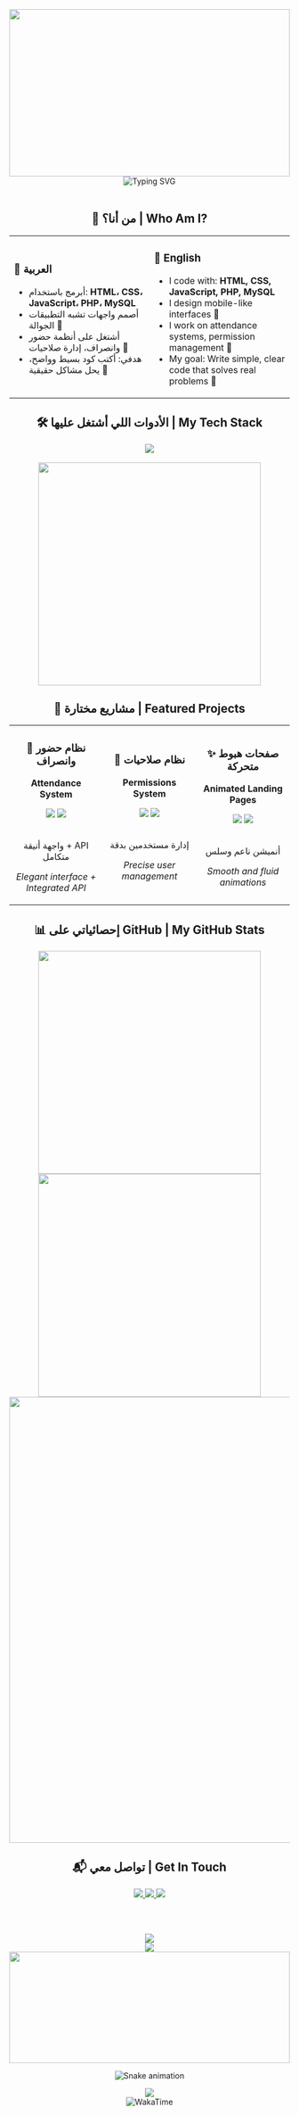 <div align="center">

<!-- Animated Header -->
<img width="100%" height="300" src="https://capsule-render.vercel.app/api?type=waving&color=gradient&customColorList=6,11,20&height=300&section=header&text=Younis%20Dany%20|%20يونس%20ضاعني&fontSize=50&fontColor=fff&animation=twinkling&fontAlignY=40&desc=Systems%20Programmer%20%26%20Frontend%20Developer&descAlignY=60&descSize=20"/>

</div>

<!-- Typing Animation -->
<div align="center">
  <img src="https://readme-typing-svg.herokuapp.com?font=Fira+Code&size=22&duration=3000&pause=1000&color=58A6FF&center=true&vCenter=true&multiline=true&width=600&height=100&lines=مرحباً%2C+أنا+يونس+ضاعني+👋;Hello%2C+I\"m+Younis+Dany+👋;مبرمج+أنظمة+ومطور+واجهات;Systems+Programmer+%26+Frontend+Developer;دعنا+نصنع+شيئاً+مذهلاً+معاً!;Let\"s+build+something+amazing+together!" alt="Typing SVG" />
</div>

<br>

<!-- About Me Section -->
<div align="center">
  
## 🧠 من أنا؟ | Who Am I?

<table>
<tr>
<td width="50%">

### 🔧 العربية
- أبرمج باستخدام: **HTML، CSS، JavaScript، PHP، MySQL**
- أصمم واجهات تشبه التطبيقات الجوالة 📱
- أشتغل على أنظمة حضور وانصراف، إدارة صلاحيات 🧩
- هدفي: أكتب كود بسيط وواضح، يحل مشاكل حقيقية 🚀

</td>
<td width="50%">

### 🔧 English
- I code with: **HTML, CSS, JavaScript, PHP, MySQL**
- I design mobile-like interfaces 📱
- I work on attendance systems, permission management 🧩
- My goal: Write simple, clear code that solves real problems 🚀

</td>
</tr>
</table>

</div>

<!-- Skills Section with Animation -->
<div align="center">

## 🛠️ الأدوات اللي أشتغل عليها | My Tech Stack

<div>
  <img src="https://skillicons.dev/icons?i=html,css,js,php,mysql,git,vscode,github,figma,photoshop&theme=dark" />
</div>

<br>

<!-- Animated Skill Bars -->
<img src="https://github-readme-stats.vercel.app/api/top-langs/?username=YounisDany&layout=compact&theme=tokyonight&hide_border=true&bg_color=0D1117&title_color=58A6FF&text_color=C9D1D9" width="400"/>

</div>

<!-- Projects Section -->
<div align="center">

## 🚀 مشاريع مختارة | Featured Projects

<table>
<tr>
<td width="33%">
<div align="center">
<h3>🏢 نظام حضور وانصراف</h3>
<p><strong>Attendance System</strong></p>
<img src="https://img.shields.io/badge/PHP-777BB4?style=for-the-badge&logo=php&logoColor=white"/>
<img src="https://img.shields.io/badge/MySQL-4479A1?style=for-the-badge&logo=mysql&logoColor=white"/>
<br><br>
<p>واجهة أنيقة + API متكامل</p>
<p><em>Elegant interface + Integrated API</em></p>
</div>
</td>

<td width="33%">
<div align="center">
<h3>🔐 نظام صلاحيات</h3>
<p><strong>Permissions System</strong></p>
<img src="https://img.shields.io/badge/JavaScript-F7DF1E?style=for-the-badge&logo=javascript&logoColor=black"/>
<img src="https://img.shields.io/badge/PHP-777BB4?style=for-the-badge&logo=php&logoColor=white"/>
<br><br>
<p>إدارة مستخدمين بدقة</p>
<p><em>Precise user management</em></p>
</div>
</td>

<td width="33%">
<div align="center">
<h3>✨ صفحات هبوط متحركة</h3>
<p><strong>Animated Landing Pages</strong></p>
<img src="https://img.shields.io/badge/GSAP-88CE02?style=for-the-badge&logo=greensock&logoColor=white"/>
<img src="https://img.shields.io/badge/CSS3-1572B6?style=for-the-badge&logo=css3&logoColor=white"/>
<br><br>
<p>أنميشن ناعم وسلس</p>
<p><em>Smooth and fluid animations</em></p>
</div>
</td>
</tr>
</table>

</div>

<!-- GitHub Stats -->
<div align="center">

## 📊 إحصائياتي على GitHub | My GitHub Stats

<img src="https://github-readme-stats.vercel.app/api?username=YounisDany&show_icons=true&theme=tokyonight&hide_border=true&bg_color=0D1117&title_color=58A6FF&icon_color=58A6FF&text_color=C9D1D9" width="400"/>

<img src="https://github-readme-streak-stats.herokuapp.com/?user=YounisDany&theme=tokyonight&hide_border=true&background=0D1117&stroke=58A6FF&ring=58A6FF&fire=FF6B6B&currStreakLabel=58A6FF" width="400"/>

<!-- Activity Graph -->
<img src="https://github-readme-activity-graph.vercel.app/graph?username=YounisDany&theme=tokyo-night&hide_border=true&bg_color=0D1117&color=58A6FF&line=58A6FF&point=FF6B6B" width="800"/>

</div>

<!-- Contact Section -->
<div align="center">

## 📬 تواصل معي | Get In Touch

<a href="https://younis-dany.com">
  <img src="https://img.shields.io/badge/Website-4285F4?style=for-the-badge&logo=google-chrome&logoColor=white"/>
</a>
<a href="https://wa.me/966558147903">
  <img src="https://img.shields.io/badge/WhatsApp-25D366?style=for-the-badge&logo=whatsapp&logoColor=white"/>
</a>
<a href="https://instagram.com/vuodv">
  <img src="https://img.shields.io/badge/Instagram-E4405F?style=for-the-badge&logo=instagram&logoColor=white"/>
</a>


<br><br>

<!-- Quote -->
<img src="https://quotes-github-readme.vercel.app/api?type=horizontal&theme=tokyonight&quote=أؤمن%20أن%20البساطة%20في%20الكود%2C%20والوضوح%20في%20النظام%2c%20هما%20مفتاح%20البرمجة%20الذكية&author=يونس%20ضاعني"/>

</div>

<!-- Visitor Counter -->
<div align="center">
  
<img src="https://komarev.com/ghpvc/?username=YounisDany&style=for-the-badge&color=58A6FF&label=Profile+Views"/>

</div>

<!-- Footer Wave -->
<div align="center">
<img width="100%" height="200" src="https://capsule-render.vercel.app/api?type=waving&color=gradient&customColorList=6,11,20&height=200&section=footer&animation=twinkling"/>
</div>

<!-- Snake Animation -->
<div align="center">
  
![Snake animation](https://github.com/YounisDany/YounisDany/blob/output/github-contribution-grid-snake-dark.svg)

</div>

<!-- GitHub Trophy -->
<div align="center">
  <img src="https://github-profile-trophy.vercel.app/?username=YounisDany&theme=dark_dimmed&no-frame=true&no-bg=true&margin-w=15&margin-h=15"/>
</div>

<!-- WakaTime Stats -->
<div align="center">
  <img src="https://wakatime.com/badge/user/YOUR_WAKATIME_ID.svg" alt="WakaTime"/>
</div>

<!-- Lanyard (Discord Status) - Requires setup -->
<!-- <div align="center">
  <img src="https://lanyard.cnrad.dev/api/YOUR_DISCORD_ID" alt="Discord Status"/>
</div> -->

<!-- Interactive Badges (Example - requires custom setup) -->
<!-- <div align="center">
  <a href="#" class="animated-badge">Click Me!</a>
</div> -->

<style>
/* Basic CSS for potential custom elements - will not work directly in GitHub README */
/* For more advanced animations, consider using external tools or GIFs */
.animated-badge {
  display: inline-block;
  padding: 10px 20px;
  margin: 10px;
  border-radius: 5px;
  background-color: #58A6FF;
  color: white;
  text-decoration: none;
  font-weight: bold;
  transition: transform 0.3s ease-in-out, background-color 0.3s ease-in-out;
}

.animated-badge:hover {
  transform: scale(1.1);
  background-color: #79c0ff;
}
</style>


